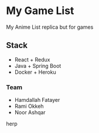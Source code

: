 # My Game List
My Anime List replica but for games

## Stack
- React + Redux
- Java + Spring Boot
- Docker + Heroku

### Team
- Hamdallah Fatayer
- Rami Okkeh
- Noor Ashqar


herp
